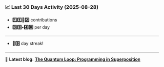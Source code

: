 <!--START_STATS-->
### 📈 Last 30 Days Activity (2025-08-28)  
- **1️⃣1️⃣🎱2️⃣** contributions  
- **3️⃣9️⃣•4️⃣0️⃣** per day
---
- **🎱9️⃣** day streak!
---
📝 **Latest blog:** [**The Quantum Loop: Programming in Superposition**](https://andriak.com/blog/quantum-loop)
<!--END_STATS-->
